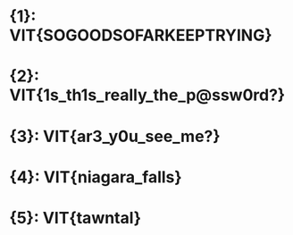 # {1}: VIT{SOGOODSOFARKEEPTRYING}
# {2}: VIT{1s_th1s_really_the_p@ssw0rd?}
# {3}: VIT{ar3_y0u_see_me?}
# {4}: VIT{niagara_falls}
# {5}: VIT{tawntal}
